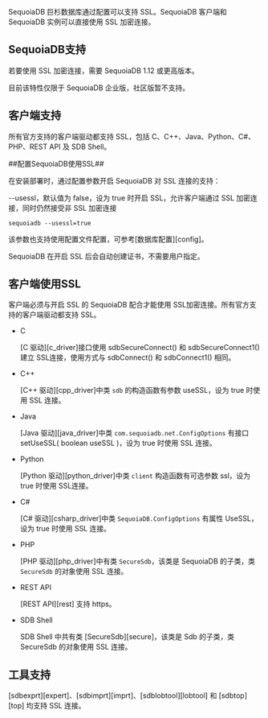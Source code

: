 SequoiaDB 巨杉数据库通过配置可以支持 SSL。SequoiaDB 客户端和 SequoiaDB 实例可以直接使用 SSL 加密连接。

SequoiaDB支持
----
若要使用 SSL 加密连接，需要 SequoiaDB 1.12 或更高版本。

目前该特性仅限于 SequoiaDB 企业版，社区版暂不支持。

客户端支持
----
所有官方支持的客户端驱动都支持 SSL，包括 C、C++、Java、Python、C#、PHP、REST API 及 SDB Shell。

##配置SequoiaDB使用SSL##

在安装部署时，通过配置参数开启 SequoiaDB 对 SSL 连接的支持：

--usessl，默认值为 false，设为 true 时开启 SSL，允许客户端通过 SSL 加密连接，同时仍然接受非 SSL 加密连接

```lang-ini
sequoiadb --usessl=true
```

该参数也支持使用配置文件配置，可参考[数据库配置][config]。

SequoiaDB 在开启 SSL 后会自动创建证书，不需要用户指定。

客户端使用SSL
----
客户端必须与开启 SSL 的 SequoiaDB 配合才能使用 SSL加密连接。所有官方支持的客户端驱动都支持 SSL。

*   C

    [C 驱动][c_driver]接口使用 sdbSecureConnect() 和 sdbSecureConnect1() 建立 SSL连接，使用方式与 sdbConnect() 和 sdbConnect1() 相同。

*   C++

    [C++ 驱动][cpp_driver]中类 `sdb` 的构造函数有参数 useSSL，设为 true 时使用 SSL 连接。

*   Java

    [Java 驱动][java_driver]中类 `com.sequoiadb.net.ConfigOptions` 有接口 setUseSSL( boolean useSSL )，设为 true 时使用 SSL 连接。

*   Python

    [Python 驱动][python_driver]中类 `client` 构造函数有可选参数 ssl，设为 true 时使用 SSL连接。

*   C#

    [C# 驱动][csharp_driver]中类 `SequoiaDB.ConfigOptions` 有属性 UseSSL，设为 true 时使用 SSL 连接。

*   PHP

    [PHP 驱动][php_driver]中有类 `SecureSdb`，该类是 SequoiaDB 的子类，类 `SecureSdb` 的对象使用 SSL 连接。

*   REST API

    [REST API][rest] 支持 https。

*   SDB Shell

    SDB Shell 中共有类 [SecureSdb][secure]，该类是 Sdb 的子类，类 SecureSdb 的对象使用 SSL 连接。


工具支持
----
[sdbexprt][expert]、[sdbimprt][imprt]、[sdblobtool][lobtool] 和 [sdbtop][top] 均支持 SSL 连接。


[^_^]:
     本文使用的所有链接和引用
[config]:manual/Distributed_Engine/Maintainance/Database_Configuration/configuration_parameters.md
[c_driver]:manual/Database_Instance/Json_Instance/Development/c_driver/Readme.md
[cpp_driver]:manual/Database_Instance/Json_Instance/Development/cpp_driver/Readme.md
[java_driver]:manual/Database_Instance/Json_Instance/Development/java_driver/Readme.md
[python_driver]:manual/Database_Instance/Json_Instance/Development/python_driver/Readme.md
[csharp_driver]:manual/Database_Instance/Json_Instance/Development/csharp_driver/Readme.md
[php_driver]:manual/Database_Instance/Json_Instance/Development/php_driver/Readme.md
[rest]:manual/Database_Instance/Json_Instance/Development/rest/Readme.md
[secure]:manual/Manual/Sequoiadb_Command/SecureSdb.md
[expert]:manual/Distributed_Engine/Maintainance/Mgmt_Tools/sdbexprt.md
[imprt]:manual/Distributed_Engine/Maintainance/Mgmt_Tools/sdbimprt.md
[lobtool]:manual/Distributed_Engine/Maintainance/Mgmt_Tools/lobtools.md
[top]:manual/Distributed_Engine/Maintainance/Monitoring/sdbtop.md